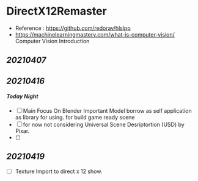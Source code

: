 # DirectX12Remaster
 
- Reference : https://github.com/redorav/hlslpp
- https://machinelearningmastery.com/what-is-computer-vision/ Computer Vision Introduction

## _20210407_

## _20210416_

#### _Today Night_
 - [ ] Main Focus On Blender Important Model borrow as self application as library for using. for build game ready scene
 - [ ] for now not considering Universal Scene Desriptortion (USD) by Pixar.
 - [ ] 

## _20210419_

- [ ] Texture Import to direct x 12 show.